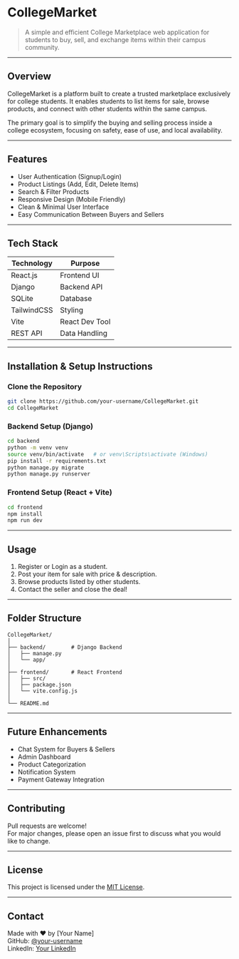 
# CollegeMarket

> A simple and efficient College Marketplace web application for students to buy, sell, and exchange items within their campus community.

---

## Overview

CollegeMarket is a platform built to create a trusted marketplace exclusively for college students. It enables students to list items for sale, browse products, and connect with other students within the same campus.  

The primary goal is to simplify the buying and selling process inside a college ecosystem, focusing on safety, ease of use, and local availability.

---

## Features

- User Authentication (Signup/Login)
- Product Listings (Add, Edit, Delete Items)
- Search & Filter Products
- Responsive Design (Mobile Friendly)
- Clean & Minimal User Interface
- Easy Communication Between Buyers and Sellers

---

## Tech Stack

| Technology | Purpose        |
|------------|----------------|
| React.js   | Frontend UI    |
| Django     | Backend API    |
| SQLite     | Database       |
| TailwindCSS| Styling        |
| Vite       | React Dev Tool |
| REST API   | Data Handling  |

---

## Installation & Setup Instructions

### Clone the Repository
```bash
git clone https://github.com/your-username/CollegeMarket.git
cd CollegeMarket
```

### Backend Setup (Django)
```bash
cd backend
python -m venv venv
source venv/bin/activate   # or venv\Scripts\activate (Windows)
pip install -r requirements.txt
python manage.py migrate
python manage.py runserver
```

### Frontend Setup (React + Vite)
```bash
cd frontend
npm install
npm run dev
```

---

## Usage

1. Register or Login as a student.
2. Post your item for sale with price & description.
3. Browse products listed by other students.
4. Contact the seller and close the deal!

---

## Folder Structure
```
CollegeMarket/
│
├── backend/        # Django Backend
│   ├── manage.py
│   └── app/
│
├── frontend/       # React Frontend
│   ├── src/
│   ├── package.json
│   └── vite.config.js
│
└── README.md
```

---

## Future Enhancements
- Chat System for Buyers & Sellers
- Admin Dashboard
- Product Categorization
- Notification System
- Payment Gateway Integration

---

## Contributing

Pull requests are welcome!  
For major changes, please open an issue first to discuss what you would like to change.

---

## License

This project is licensed under the [MIT License](LICENSE).

---

## Contact

Made with ❤️ by [Your Name]  
GitHub: [@your-username](https://github.com/your-username)  
LinkedIn: [Your LinkedIn](https://www.linkedin.com/in/yourprofile)
